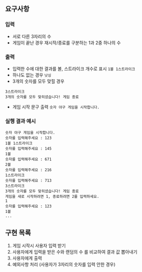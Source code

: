 ## 요구사항

### 입력

- 서로 다른 3자리의 수
- 게임이 끝난 경우 재시작/종료를 구분하는 1과 2중 하나의 수

### 출력

- 입력한 수에 대한 결과를 볼, 스트라이크 개수로 표시
  `1볼 1스트라이크`
- 하나도 없는 경우
  `낫싱`
- 3개의 숫자를 모두 맞힐 경우

```
3스트라이크
3개의 숫자를 모두 맞히셨습니다! 게임 종료
```

- 게임 시작 문구 출력
  `숫자 야구 게임을 시작합니다.`

### 실행 결과 예시

```
숫자 야구 게임을 시작합니다.
숫자를 입력해주세요 : 123
1볼 1스트라이크
숫자를 입력해주세요 : 145
1볼
숫자를 입력해주세요 : 671
2볼
숫자를 입력해주세요 : 216
1스트라이크
숫자를 입력해주세요 : 713
3스트라이크
3개의 숫자를 모두 맞히셨습니다! 게임 종료
게임을 새로 시작하려면 1, 종료하려면 2를 입력하세요.
1
숫자를 입력해주세요 : 123
1볼
...
```

## 구현 목록

1. 게임 시작시 사용자 입력 받기
2. 사용자에게 입력을 받은 수와 랜덤의 수 를 비교하여 결과 값 뽑아내기
3. 사용자에게 출력
4. 예외사항 처리 (사용자가 3자리의 숫자를 입력 안한 경우)
